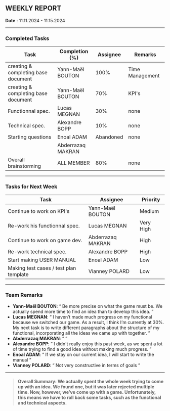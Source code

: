 
## **WEEKLY REPORT**

**Date** : 11.11.2024 - 11.15.2024


---

### Completed Tasks

| Task                    | Completion (%) | Assignee        | Remarks                   |
|-------------------------|----------------|-----------------|---------------------------|
| creating & completing base document | Yann-Maël BOUTON  | 100% | Time Management |
| creating & completing base document | Yann-Maël BOUTON  | 70% | KPI's |
| Functionnal spec. | Lucas MEGNAN   | 30% | none |
| Technical spec. | Alexandre BOPP | 10% | none |
| Starting questions | Enoal ADAM | Abandoned | none |
|  | Abderrazaq MAKRAN |  |
| Overall brainstorming | ALL MEMBER | 80% | none |

---

### Tasks for Next Week

| Task                    | Assignee        |  Priority       
|-------------------------|-----------------|----------------|
| Continue to work on KPI's | Yann-Maël BOUTON  | Medium |
| Re-work his functionnal spec. | Lucas MEGNAN | Very High |
| Continue to work on game dev. | Abderrazaq MAKRAN | High |
| Re-work technical spec. | Alexandre BOPP | High |
| Start making USER MANUAL | Enoal ADAM | Low |
| Making test cases / test plan template | Vianney POLARD | Low |

---

### Team Remarks

- **Yann-Maël BOUTON**:  “ Be more precise on what the game must be. We actually spend more time to find an idea than to develop this idea. ”
- **Lucas MEGNAN**: “ I haven’t made much progress on my functional because we switched our game. As a result, I think I’m currently at 30%. My next task is to write different paragraphs about the structure of my functional, incorporating all the ideas we came up with together. ”
- **Abderrazaq MAKRAN**: “  ”
- **Alexandre BOPP**: “ I didn't really enjoy this past week, as we spent a lot of time trying to find a good idea without making much progress. ”
- **Enoal ADAM**: “ If we stay on our current idea, I will start to write the manual ”
- **Vianney POLARD**: “ Not very constructive in terms of goals ”

---

> #### **Overall Summary**: We actually spent the whole week trying to come up with an idea. We found one, but it was later rejected multiple time. Now, however, we’ve come up with a game. Unfortunately, this means we have to roll back some tasks, such as the functional and technical aspects.




 